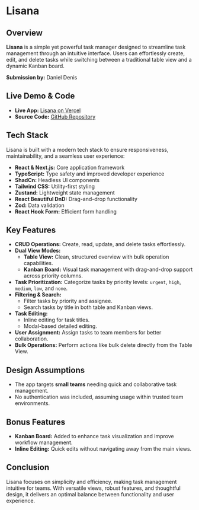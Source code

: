 # Lisana

## Overview

**Lisana** is a simple yet powerful task manager designed to streamline task
management through an intuitive interface. Users can effortlessly create, edit,
and delete tasks while switching between a traditional table view and a dynamic
Kanban board.

**Submission by:** Daniel Denis

## Live Demo & Code

- **Live App:** [Lisana on Vercel](https://lisana-chi.vercel.app/)
- **Source Code:** [GitHub Repository](https://github.com/katungi/lisana)

## Tech Stack

Lisana is built with a modern tech stack to ensure responsiveness,
maintainability, and a seamless user experience:

- **React & Next.js:** Core application framework
- **TypeScript:** Type safety and improved developer experience
- **ShadCn:** Headless UI components
- **Tailwind CSS:** Utility-first styling
- **Zustand:** Lightweight state management
- **React Beautiful DnD:** Drag-and-drop functionality
- **Zod:** Data validation
- **React Hook Form:** Efficient form handling

## Key Features

- **CRUD Operations:** Create, read, update, and delete tasks effortlessly.
- **Dual View Modes:**
  - **Table View:** Clean, structured overview with bulk operation capabilities.
  - **Kanban Board:** Visual task management with drag-and-drop support across
    priority columns.
- **Task Prioritization:** Categorize tasks by priority levels: `urgent`,
  `high`, `medium`, `low`, and `none`.
- **Filtering & Search:**
  - Filter tasks by priority and assignee.
  - Search tasks by title in both table and Kanban views.
- **Task Editing:**
  - Inline editing for task titles.
  - Modal-based detailed editing.
- **User Assignment:** Assign tasks to team members for better collaboration.
- **Bulk Operations:** Perform actions like bulk delete directly from the Table
  View.

## Design Assumptions

- The app targets **small teams** needing quick and collaborative task
  management.
- No authentication was included, assuming usage within trusted team
  environments.

## Bonus Features

- **Kanban Board:** Added to enhance task visualization and improve workflow
  management.
- **Inline Editing:** Quick edits without navigating away from the main views.

## Conclusion

Lisana focuses on simplicity and efficiency, making task management intuitive
for teams. With versatile views, robust features, and thoughtful design, it
delivers an optimal balance between functionality and user experience.
